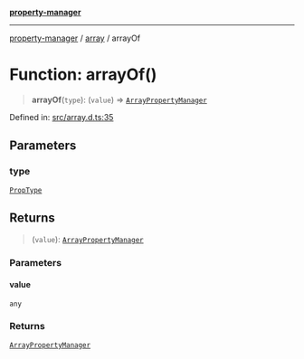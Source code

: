 [**property-manager**](../../README.md)

***

[property-manager](../../modules.md) / [array](../README.md) / arrayOf

# Function: arrayOf()

> **arrayOf**(`type`): (`value`) => [`ArrayPropertyManager`](../classes/ArrayPropertyManager.md)

Defined in: [src/array.d.ts:35](https://github.com/snowyu/property-manager.js/blob/875a648099d0c063400c33d31fea8b465b85b679/src/array.d.ts#L35)

## Parameters

### type

[`PropType`](../../abstract/type-aliases/PropType.md)

## Returns

> (`value`): [`ArrayPropertyManager`](../classes/ArrayPropertyManager.md)

### Parameters

#### value

`any`

### Returns

[`ArrayPropertyManager`](../classes/ArrayPropertyManager.md)
